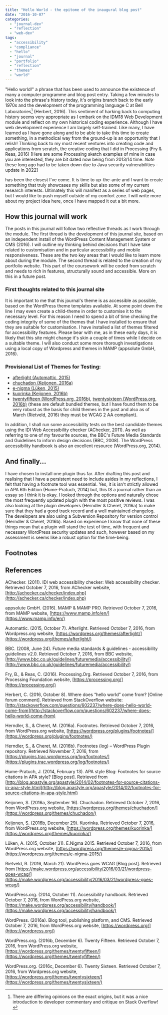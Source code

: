 ```yaml
---
title: "Hello World - the epitome of the inaugural blog post"
date: "2016-10-07"
categories: 
  - "journal-dev"
  - "reflection"
  - "web-dev"
tags: 
  - "accessibility"
  - "compliance"
  - "hello"
  - "journal"
  - "portfolio"
  - "reflection"
  - "themes"
  - "world"
---
```


"Hello world!" a phrase that has been used to announce the existence of many a computer programme and blog post entry. Taking a few minutes to look into the phrase's history today, it's origins branch back to the early 1970s and the development of the programming language C at Bell Laboratories[^1] (Herbert, 2016). This sentiment of harking back to computing history seems very appropriate as I embark on the IDM18 Web Development module and reflect on my own historical coding experience. Although I have web development experience I am largely self-trained. Like many, I have learned as I have gone along and to be able to take this time to create something, in a methodical way from the ground-up is an opportunity that I relish! Thinking back to my most recent ventures into creating code and applications from scratch, the creative coding that I did in Processing (Fry & Reas, 2016)<fn> [Here are some Processing sketch examples of mine in case you are interested, they are bit dated now being from 2013/14 time. *Note* these long ago had to be taken down due to Java security vulnerabilities - update in 2022]

</fn> has been the closest I've come. It is time to up-the-ante and I want to create something that truly showcases my skills but also some of my current research interests. Ultimately this will manifest as a series of web pages, but I would like to push myself outside of my comfort zone. I will write more about my project idea here, once I have mapped it out a bit more.

## How this journal will work

The posts in this journal will follow two reflective threads as I work through the module. The first thread is the development of this journal site, based on an independent install of the WordPress Content Management System or CMS (2016). I will outline my thinking behind decisions that I have take related to customisation and in particular accessibility and mobile responsiveness. These are the two key areas that I would like to learn more about during the module. The second thread is related to the creation of my portfolio website. This part of the coursework will be coded from scratch and needs to rich in features, structurally sound and accessible. More on this in a future post.

### First thoughts related to this journal site

It is important to me that this journal's theme is as accessible as possible, based on the WordPress theme templates available. At some point down the line I may even create a child-theme in order to customise it to the necessary level. For this reason I need to spend a bit of time checking the coding integrity of some of the themes that I have installed to ensure that they are suitable for customisation. I have installed a list of themes filtered for accessibility features. Please bear with me, as in these early days, it is likely that this site might change it's skin a couple of times while I decide on a suitable theme. I will also conduct some more thorough investigations using a local copy of Wordpress and themes in MAMP (appsolute GmbH, 2016).

### Provisional List of Themes for Testing:

- [afterlight (Automattic, 2015)](https://wordpress.org/themes/afterlight/)
- [chuchadon (Keijonen, 2016a)](https://wordpress.org/themes/search/chuchadon/)
- [e-nigma (Lüken, 2015)](https://wordpress.org/themes/e-nigma-2015/)
- [kuorinka (Keijonen, 2016b)](https://wordpress.org/themes/kuorinka/)
- [twentyfifteen (WordPress.org, 2016b)](https://wordpress.org/themes/twentyfifteen/), [twentysixteen (WordPress.org, 2016b)](https://wordpress.org/themes/twentysixteen/) (these are default bundled themes, but I have found them to be very robust as the basis for child themes in the past and also as of March (Rietveld, 2016) they must be WCAG 2 AA compliant).

In addition, I shall run some accessibility tests on the best candidate themes using the IDI Web Accessibility checker (AChecker, 2011). As well as referring to one of my favourite sources, the BBC's Future Media Standards and Guidelines to inform design decisions (BBC, 2008). The WordPress accessibility handbook is also an excellent resource (WordPress.org, 2014).

## And finally...

I have chosen to install one plugin thus far. After drafting this post and realising that I have a persistent need to include asides in my reflections, I felt that having a footnote tool was essential. Yes, it is isn't strictly allowed in APA 6th Edition (Hume-Pratuch, 2014) but, this IS a journal rather than an essay so I think it is okay. I looked through the options and naturally chose the most frequently updated plugin with the most positive reviews. I was also looking at the plugin developers (Herndler & Cheret, 2016a) to make sure that they had a good track record and a well maintained changelog. The developers are also using a Subversion Repository for version control (Herndler & Cheret, 2016b). Based on experience I know that none of these things mean that a plugin will stand the test of time, with frequent and necessary WordPress security updates and such, however based on my assessment is seems like a robust option for the time-being.

## Footnotes

## References

AChecker. (2011). IDI web accessibility checker: Web accessibility checker. Retrieved October 7, 2016, from AChecker website, [http://achecker.ca/checker/index.php](http://achecker.ca/checker/index.php)

appsolute GmbH. (2016). MAMP & MAMP PRO. Retrieved October 7, 2016, from MAMP website, [https://www.mamp.info/en/](https://www.mamp.info/en/)

Automattic. (2015, October 7). Afterlight. Retrieved October 7, 2016, from Wordpress.org website, [https://wordpress.org/themes/afterlight/](https://wordpress.org/themes/afterlight/)

BBC. (2008, June 24). Future media standards & guidelines - accessibility guidelines v2.0. Retrieved October 7, 2016, from BBC website, [http://www.bbc.co.uk/guidelines/futuremedia/accessibility/](http://www.bbc.co.uk/guidelines/futuremedia/accessibility/)

Fry, B., & Reas, C. (2016). Processing.Org. Retrieved October 7, 2016, from Processing Foundation website, [https://processing.org/](https://processing.org/)

Herbert, C. (2016, October 8). Where does “hello world” come from? \[Online forum comment\]. Retrieved from StackOverflow website: [http://stackoverflow.com/questions/602237/where-does-hello-world-come-from](http://stackoverflow.com/questions/602237/where-does-hello-world-come-from)

Herndler, S., & Cheret, M. (2016a). Footnotes. Retrieved October 7, 2016, from WordPress.org website, [https://wordpress.org/plugins/footnotes/](https://wordpress.org/plugins/footnotes/)

Herndler, S., & Cheret, M. (2016b). Footnotes (log) – WordPress Plugin repository. Retrieved November 7, 2016, from [https://plugins.trac.wordpress.org/log/footnotes/](https://plugins.trac.wordpress.org/log/footnotes/)

Hume-Pratuch, J. (2014, February 13). APA style Blog: Footnotes for source citations in APA style? \[Blog post\]. Retrieved from [http://blog.apastyle.org/apastyle/2014/02/footnotes-for-source-citations-in-apa-style.html](http://blog.apastyle.org/apastyle/2014/02/footnotes-for-source-citations-in-apa-style.html)

Keijonen, S. (2016a, September 16). Chuchadon. Retrieved October 7, 2016, from WordPress.org website, [https://wordpress.org/themes/chuchadon/](https://wordpress.org/themes/chuchadon/)

Keijonen, S. (2016b, December 29). Kuorinka. Retrieved October 7, 2016, from WordPress.org website, [https://wordpress.org/themes/kuorinka/](https://wordpress.org/themes/kuorinka/)

Lüken, A. (2015, October 31). E.Nigma 2015. Retrieved October 7, 2016, from WordPress.org website, [https://wordpress.org/themes/e-nigma-2015/](https://wordpress.org/themes/e-nigma-2015/)

Rietveld, R. (2016, March 21). WordPress goes WCAG \[Blog post\]. Retrieved from [https://make.wordpress.org/accessibility/2016/03/21/wordpress-goes-wcag/](https://make.wordpress.org/accessibility/2016/03/21/wordpress-goes-wcag/)

WordPress.org. (2014, October 11). Accessibility handbook. Retrieved October 7, 2016, from WordPress.org website, [https://make.wordpress.org/accessibility/handbook/](https://make.wordpress.org/accessibility/handbook/)

WordPress. (2016a). Blog tool, publishing platform, and CMS. Retrieved October 7, 2016, from WordPress.org website, [https://wordpress.org/](https://wordpress.org/)

WordPress.org. (2016b, December 6). Twenty Fifteen. Retrieved October 7, 2016, from WordPress.org website, [https://wordpress.org/themes/twentyfifteen/](https://wordpress.org/themes/twentyfifteen/)

WordPress.org. (2016c, December 6). Twenty Sixteen. Retrieved October 7, 2016, from Wordpress.org website, [https://wordpress.org/themes/twentysixteen/](https://wordpress.org/themes/twentysixteen/)

[^1]: There are differing opinions on the exact origins, but it was a nice introduction to developer commentary and critique on Stack Overflow!